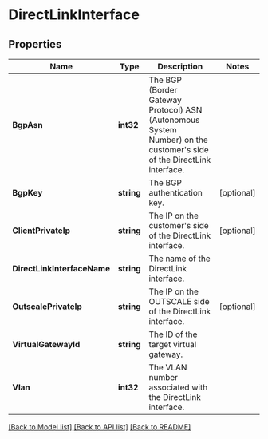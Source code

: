 # DirectLinkInterface

## Properties

Name | Type | Description | Notes
------------ | ------------- | ------------- | -------------
**BgpAsn** | **int32** | The BGP (Border Gateway Protocol) ASN (Autonomous System Number) on the customer&#39;s side of the DirectLink interface. | 
**BgpKey** | **string** | The BGP authentication key. | [optional] 
**ClientPrivateIp** | **string** | The IP on the customer&#39;s side of the DirectLink interface. | [optional] 
**DirectLinkInterfaceName** | **string** | The name of the DirectLink interface. | 
**OutscalePrivateIp** | **string** | The IP on the OUTSCALE side of the DirectLink interface. | [optional] 
**VirtualGatewayId** | **string** | The ID of the target virtual gateway. | 
**Vlan** | **int32** | The VLAN number associated with the DirectLink interface. | 

[[Back to Model list]](../README.md#documentation-for-models) [[Back to API list]](../README.md#documentation-for-api-endpoints) [[Back to README]](../README.md)


